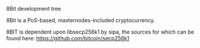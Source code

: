 
8Bit development tree

8Bit is a PoS-based, masternodes-included cryptocurrency.

8BIT is dependent upon libsecp256k1 by sipa, the sources for which can be found here:
https://github.com/bitcoin/secp256k1



